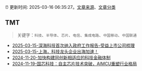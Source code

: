:alarm_clock: 更新时间: 2025-03-16 06:35:27。[文章来源](/README.md)、[文章分类](/TAGS.md)

## TMT


> 关键字：`科技`、`半导体`、`芯片`、`电信`、`集成电路`、`中国移动`、`中国联通`



- [2025-03-15-深海科技首次纳入政府工作报告-受益上市公司梳理](https://www.cls.cn/detail/1972940) 
- [2025-03-15-上海，科技龙头企业出海加速！](https://www.cls.cn/detail/1972860) 
- [2024-11-20-加快构建同创新相适应的科技金融体制](https://xueqiu.com/9193403816/313561745) 
- [2024-11-19-国芯科技：自主芯片技术突破，AIMCU重塑行业格局](https://xueqiu.com/8151841495/313402043) 
